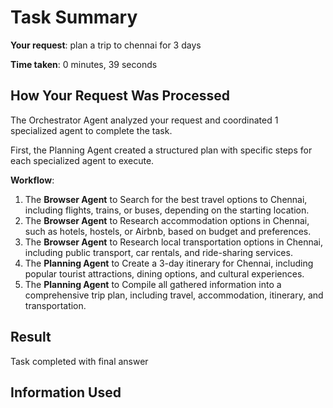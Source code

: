 # Task Summary

**Your request**: plan a trip to chennai for 3 days

**Time taken**: 0 minutes, 39 seconds

## How Your Request Was Processed

The Orchestrator Agent analyzed your request and coordinated 1 specialized agent to complete the task.

First, the Planning Agent created a structured plan with specific steps for each specialized agent to execute.

**Workflow**:

1. The **Browser Agent** to Search for the best travel options to Chennai, including flights, trains, or buses, depending on the starting location.
2. The **Browser Agent** to Research accommodation options in Chennai, such as hotels, hostels, or Airbnb, based on budget and preferences.
3. The **Browser Agent** to Research local transportation options in Chennai, including public transport, car rentals, and ride-sharing services.
4. The **Planning Agent** to Create a 3-day itinerary for Chennai, including popular tourist attractions, dining options, and cultural experiences.
5. The **Planning Agent** to Compile all gathered information into a comprehensive trip plan, including travel, accommodation, itinerary, and transportation.

## Result

Task completed with final answer

## Information Used

